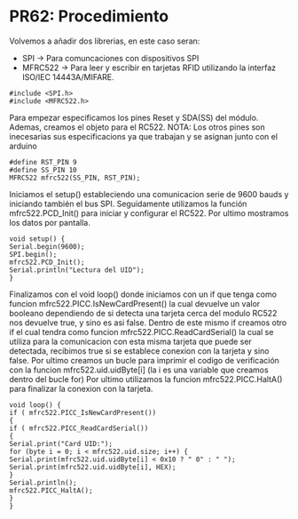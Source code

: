 # PR62: Procedimiento
Volvemos a añadir dos librerias, en este caso seran:
- SPI -> Para comuncaciones con dispositivos SPI
- MFRC522 -> Para leer y escribir en tarjetas RFID utilizando la interfaz ISO/IEC 14443A/MIFARE.
```
#include <SPI.h>
#include <MFRC522.h>
```
Para empezar especificamos los pines Reset y SDA(SS) del módulo. Ademas, creamos el objeto para el RC522. NOTA: Los otros pines son inecesarias sus especificacions ya que trabajan y se asignan junto con el arduino
```
#define RST_PIN 9
#define SS_PIN 10
MFRC522 mfrc522(SS_PIN, RST_PIN);
```
Iniciamos el setup() estableciendo una comunicacion serie de 9600 bauds y iniciando también el bus SPI. Seguidamente utilizamos la función mfrc522.PCD_Init() para iniciar y configurar el RC522. Por ultimo mostramos los datos por pantalla.
```
void setup() {
Serial.begin(9600);
SPI.begin();
mfrc522.PCD_Init();
Serial.println("Lectura del UID");
}
```
Finalizamos con el void loop() donde iniciamos con un if que tenga como funcion mfrc522.PICC.IsNewCardPresent() la cual devuelve un valor booleano dependiendo de si detecta una tarjeta cerca del modulo RC522 nos devuelve true, y sino es asi false. Dentro de este mismo if creamos otro if el cual tendra como funcion mfrc522.PICC.ReadCardSerial() la cual se utiliza para la comunicacion con esta misma tarjeta que puede ser detectada, recibimos true si se establece conexion con la tarjeta y sino false. Por ultimo creamos un bucle para imprimir el codigo de verificación con la funcion mfrc522.uid.uidByte[i] (la i es una variable que creamos dentro del bucle for)
Por ultimo utilizamos la funcion mfrc522.PICC.HaltA() para finalizar la conexion con la tarjeta.
```
void loop() {
if ( mfrc522.PICC_IsNewCardPresent())
{
if ( mfrc522.PICC_ReadCardSerial())
{
Serial.print("Card UID:");
for (byte i = 0; i < mfrc522.uid.size; i++) {
Serial.print(mfrc522.uid.uidByte[i] < 0x10 ? " 0" : " ");
Serial.print(mfrc522.uid.uidByte[i], HEX);
}
Serial.println();
mfrc522.PICC_HaltA();
}
}
```